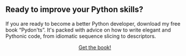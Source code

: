 ## Ready to improve your Python skills?

If you are ready to become a better Python developer, download my free book “Pydon'ts”.
It's packed with advice on how to write elegant and Pythonic code, from idiomatic sequence slicing to descriptors.

<div style="display:flex; justify-content:center;">
<a href="https://mathspp.gumroad.com/l/pydonts/?wanted=true" target="_blank" class="btn" style="margin-right: 1em;">Get the book!</a>
</div>
